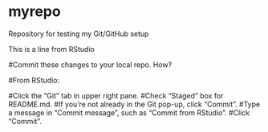 # myrepo
Repository for testing my Git/GitHub setup

This is a line from RStudio

#Commit these changes to your local repo. How?

#From RStudio:

#Click the “Git” tab in upper right pane.
#Check “Staged” box for README.md.
#If you’re not already in the Git pop-up, click “Commit”.
#Type a message in “Commit message”, such as “Commit from RStudio”.
#Click “Commit”.
